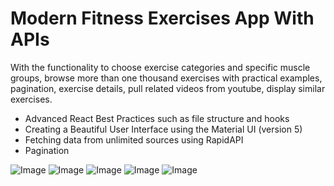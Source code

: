 # Modern Fitness Exercises App With APIs

With the functionality to choose exercise categories and specific muscle groups, browse more than one thousand exercises with practical examples, pagination, exercise details, pull related videos from youtube, display similar exercises.

- Advanced React Best Practices such as file structure and hooks
- Creating a Beautiful User Interface using the Material UI (version 5)
- Fetching data from unlimited sources using RapidAPI
- Pagination

![Image]()
![Image]()
![Image]()
![Image]()
![Image]()
